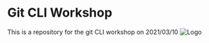 # Git CLI Workshop
This is a repository for the git CLI workshop on 2021/03/10
![Logo](https://user-images.githubusercontent.com/56484022/110683018-7ff86580-81d3-11eb-83d9-630c3dc43beb.png)

